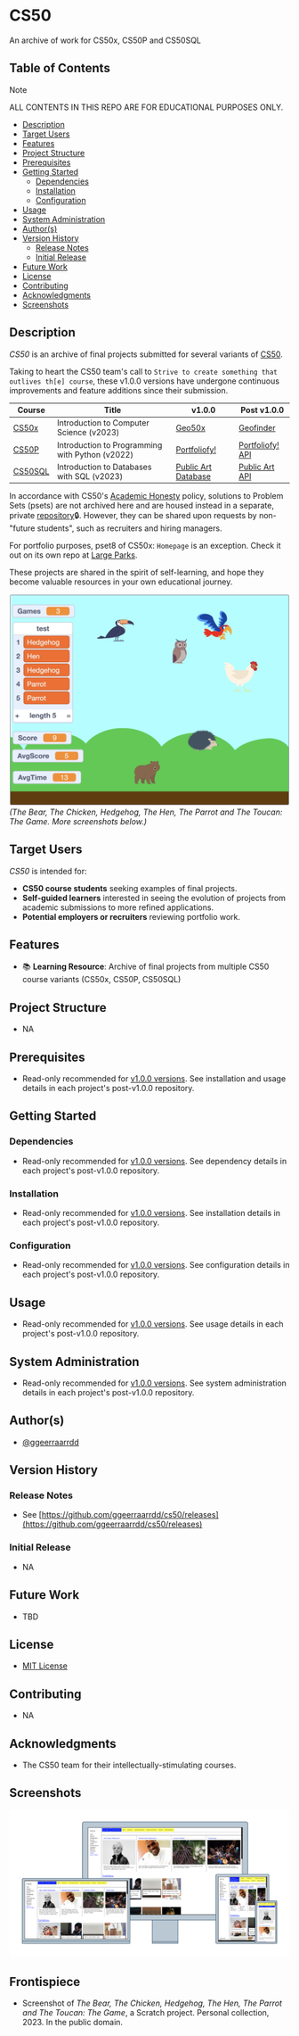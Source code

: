 # CS50

An archive of work for CS50x, CS50P and CS50SQL

## Table of Contents

> [!NOTE]
> ALL CONTENTS IN THIS REPO ARE FOR EDUCATIONAL PURPOSES ONLY.

* [Description](#description)
* [Target Users](#target-users)
* [Features](#features)
* [Project Structure](#project-structure)
* [Prerequisites](#prerequisites)
* [Getting Started](#getting-started)
  * [Dependencies](#dependencies)
  * [Installation](#installation)
  * [Configuration](#configuration)
* [Usage](#usage)
* [System Administration](#system-administration)
* [Author(s)](#authors)
* [Version History](#version-history)
  * [Release Notes](#release-notes)
  * [Initial Release](#initial-release)
* [Future Work](#future-work)
* [License](#license)
* [Contributing](#contributing)
* [Acknowledgments](#acknowledgments)
* [Screenshots](#screenshots)

## Description

_CS50_ is an archive of final projects submitted for several variants of [CS50](https://en.wikipedia.org/wiki/CS50).

Taking to heart the CS50 team's call to `Strive to create something that outlives th[e] course`, these v1.0.0 versions have undergone continuous improvements and feature additions since their submission.

| Course                                           | Title                                             | v1.0.0                                | Post v1.0.0                                                       |
| ------------------------------------------------ | ------------------------------------------------- | ------------------------------------- | ----------------------------------------------------------------- |
| [CS50x](https://cs50.harvard.edu/x/2023/)        | Introduction to Computer Science (v2023)          | [Geo50x](CS50/CS50x)                  | [Geofinder](https://github.com/ggeerraarrdd/geofinder)            |
| [CS50P](https://cs50.harvard.edu/python/2022/)   | Introduction to Programming with Python (v2022)   | [Portfoliofy!](CS50/CS50P)            | [Portfoliofy! API](https://github.com/ggeerraarrdd/portfoliofy)   |
| [CS50SQL](https://cs50.harvard.edu/sql/2023/)    | Introduction to Databases with SQL (v2023)        | [Public Art Database](CS50/CS50SQL)   | [Public Art API](https://github.com/ggeerraarrdd/public-art)      |

In accordance with CS50's [Academic Honesty](https://cs50.harvard.edu/x/2023/honesty/) policy, solutions to Problem Sets (psets) are not archived here and are housed instead in a separate, private [repository](https://github.com/ggeerraarrdd/cs50-psets):lock:. However, they can be shared upon requests by non-"future students", such as recruiters and hiring managers.

For portfolio purposes, pset8 of CS50x: `Homepage` is an exception. Check it out on its own repo at [Large Parks](https://github.com/ggeerraarrdd/large-parks).

These projects are shared in the spirit of self-learning, and hope they become valuable resources in your own educational journey.

![The Bear, The Chicken, Hedgehog, The Hen, The Parrot and The Toucan: The Game](/docs/cs50_1.jpg)
_(The Bear, The Chicken, Hedgehog, The Hen, The Parrot and The Toucan: The Game. More screenshots below.)_

## Target Users

_CS50_ is intended for:

* **CS50 course students** seeking examples of final projects.
* **Self-guided learners** interested in seeing the evolution of projects from academic submissions to more refined applications.
* **Potential employers or recruiters** reviewing portfolio work.

## Features

* 📚 **Learning Resource**: Archive of final projects from multiple CS50 course variants (CS50x, CS50P, CS50SQL)

## Project Structure

* NA

## Prerequisites

* Read-only recommended for [v1.0.0 versions](CS50/). See installation and usage details in each project's post-v1.0.0 repository.

## Getting Started

### Dependencies

* Read-only recommended for [v1.0.0 versions](CS50/). See dependency details in each project's post-v1.0.0 repository.

### Installation

* Read-only recommended for [v1.0.0 versions](CS50/). See installation details in each project's post-v1.0.0 repository.

### Configuration

* Read-only recommended for [v1.0.0 versions](CS50/). See configuration details in each project's post-v1.0.0 repository.

## Usage

* Read-only recommended for [v1.0.0 versions](CS50/). See usage details in each project's post-v1.0.0 repository.

## System Administration

* Read-only recommended for [v1.0.0 versions](CS50/). See system administration details in each project's post-v1.0.0 repository.

## Author(s)

* [@ggeerraarrdd](https://github.com/ggeerraarrdd/)

## Version History

### Release Notes

* See [https://github.com/ggeerraarrdd/cs50/releases](https://github.com/ggeerraarrdd/cs50/releases)

### Initial Release

* NA

## Future Work

* TBD

## License

* [MIT License](https://github.com/ggeerraarrdd/cs50/blob/main/LICENSE)

## Contributing

* NA

## Acknowledgments

* The CS50 team for their intellectually-stimulating courses.

## Screenshots

![Portfoliofy!](/CS50/CS50P/images/portfoliofy1.png)

## Frontispiece

* Screenshot of _The Bear, The Chicken, Hedgehog, The Hen, The Parrot and The Toucan: The Game_, a Scratch project. Personal collection, 2023. In the public domain.
